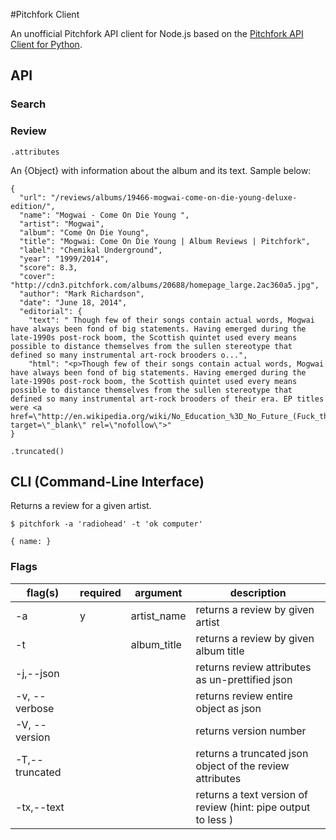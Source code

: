 #Pitchfork Client

An unofficial Pitchfork API client for Node.js based on the [Pitchfork API Client for Python](https://github.com/michalczaplinski/pitchfork).

## API

### Search

### Review

```.attributes```

An {Object} with information about the album and its text.  Sample below:

```
{
  "url": "/reviews/albums/19466-mogwai-come-on-die-young-deluxe-edition/",
  "name": "Mogwai - Come On Die Young ",
  "artist": "Mogwai",
  "album": "Come On Die Young",
  "title": "Mogwai: Come On Die Young | Album Reviews | Pitchfork",
  "label": "Chemikal Underground",
  "year": "1999/2014",
  "score": 8.3,
  "cover": "http://cdn3.pitchfork.com/albums/20688/homepage_large.2ac360a5.jpg",
  "author": "Mark Richardson",
  "date": "June 18, 2014",
  "editorial": {
    "text": " Though few of their songs contain actual words, Mogwai have always been fond of big statements. Having emerged during the late-1990s post-rock boom, the Scottish quintet used every means possible to distance themselves from the sullen stereotype that defined so many instrumental art-rock brooders o...",
    "html": "<p>Though few of their songs contain actual words, Mogwai have always been fond of big statements. Having emerged during the late-1990s post-rock boom, the Scottish quintet used every means possible to distance themselves from the sullen stereotype that defined so many instrumental art-rock brooders of their era. EP titles were <a href=\"http://en.wikipedia.org/wiki/No_Education_%3D_No_Future_(Fuck_the_Curfew)\" target=\"_blank\" rel=\"nofollow\">"
}
```

```.truncated()```

## CLI (Command-Line Interface)

Returns a review for a given artist.

```
$ pitchfork -a 'radiohead' -t 'ok computer'

{ name: }

```

### Flags

| flag(s)      |  required | argument    | description  |
| -------      | ---- | ---------   | ------------ |
| -a           |  y  | artist_name |  returns a review by given artist           |
| -t           |    | album_title |  returns a review by given album title |
| -j,--json     |   |    |  returns review attributes as un-prettified json |
| -v, --verbose  |  |    |  returns review entire object as json |
| -V, --version   |  |    | returns version number |
| -T,--truncated |  |    |  returns a truncated json object of the review attributes | 
| -tx,--text      |  |    | returns a text version of review (hint: pipe output to less ) |

